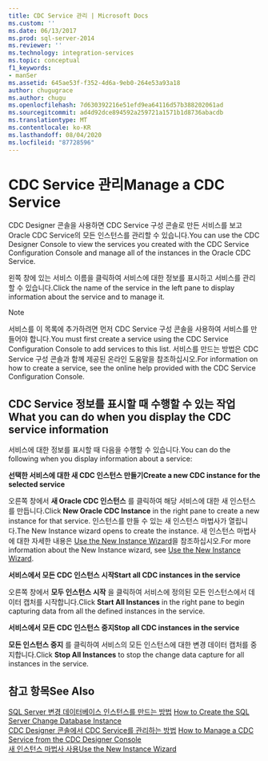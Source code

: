 ```yaml
---
title: CDC Service 관리 | Microsoft Docs
ms.custom: ''
ms.date: 06/13/2017
ms.prod: sql-server-2014
ms.reviewer: ''
ms.technology: integration-services
ms.topic: conceptual
f1_keywords:
- manSer
ms.assetid: 645ae53f-f352-4d6a-9eb0-264e53a93a18
author: chugugrace
ms.author: chugu
ms.openlocfilehash: 7d630392216e51efd9ea64116d57b388202061ad
ms.sourcegitcommit: ad4d92dce894592a259721a1571b1d8736abacdb
ms.translationtype: MT
ms.contentlocale: ko-KR
ms.lasthandoff: 08/04/2020
ms.locfileid: "87728596"
---
```

# <a name="manage-a-cdc-service"></a><span data-ttu-id="0359a-102">CDC Service 관리</span><span class="sxs-lookup"><span data-stu-id="0359a-102">Manage a CDC Service</span></span>
  <span data-ttu-id="0359a-103">CDC Designer 콘솔을 사용하면 CDC Service 구성 콘솔로 만든 서비스를 보고 Oracle CDC Service의 모든 인스턴스를 관리할 수 있습니다.</span><span class="sxs-lookup"><span data-stu-id="0359a-103">You can use the CDC Designer Console to view the services you created with the CDC Service Configuration Console and manage all of the instances in the Oracle CDC Service.</span></span>  
  
 <span data-ttu-id="0359a-104">왼쪽 창에 있는 서비스 이름을 클릭하여 서비스에 대한 정보를 표시하고 서비스를 관리할 수 있습니다.</span><span class="sxs-lookup"><span data-stu-id="0359a-104">Click the name of the service in the left pane to display information about the service and to manage it.</span></span>  
  
> [!NOTE]  
>  <span data-ttu-id="0359a-105">서비스를 이 목록에 추가하려면 먼저 CDC Service 구성 콘솔을 사용하여 서비스를 만들어야 합니다.</span><span class="sxs-lookup"><span data-stu-id="0359a-105">You must first create a service using the CDC Service Configuration Console to add services to this list.</span></span> <span data-ttu-id="0359a-106">서비스를 만드는 방법은 CDC Service 구성 콘솔과 함께 제공된 온라인 도움말을 참조하십시오.</span><span class="sxs-lookup"><span data-stu-id="0359a-106">For information on how to create a service, see the online help provided with the CDC Service Configuration Console.</span></span>  
  
## <a name="what-you-can-do-when-you-display-the-cdc-service-information"></a><span data-ttu-id="0359a-107">CDC Service 정보를 표시할 때 수행할 수 있는 작업</span><span class="sxs-lookup"><span data-stu-id="0359a-107">What you can do when you display the CDC service information</span></span>  
 <span data-ttu-id="0359a-108">서비스에 대한 정보를 표시할 때 다음을 수행할 수 있습니다.</span><span class="sxs-lookup"><span data-stu-id="0359a-108">You can do the following when you display information about a service:</span></span>  
  
 <span data-ttu-id="0359a-109">**선택한 서비스에 대한 새 CDC 인스턴스 만들기**</span><span class="sxs-lookup"><span data-stu-id="0359a-109">**Create a new CDC instance for the selected service**</span></span>  
  
 <span data-ttu-id="0359a-110">오른쪽 창에서 **새 Oracle CDC 인스턴스** 를 클릭하여 해당 서비스에 대한 새 인스턴스를 만듭니다.</span><span class="sxs-lookup"><span data-stu-id="0359a-110">Click **New Oracle CDC Instance** in the right pane to create a new instance for that service.</span></span> <span data-ttu-id="0359a-111">인스턴스를 만들 수 있는 새 인스턴스 마법사가 열립니다.</span><span class="sxs-lookup"><span data-stu-id="0359a-111">The New Instance wizard opens to create the instance.</span></span> <span data-ttu-id="0359a-112">새 인스턴스 마법사에 대한 자세한 내용은 [Use the New Instance Wizard](use-the-new-instance-wizard.md)을 참조하십시오.</span><span class="sxs-lookup"><span data-stu-id="0359a-112">For more information about the New Instance wizard, see [Use the New Instance Wizard](use-the-new-instance-wizard.md).</span></span>  
  
 <span data-ttu-id="0359a-113">**서비스에서 모든 CDC 인스턴스 시작**</span><span class="sxs-lookup"><span data-stu-id="0359a-113">**Start all CDC instances in the service**</span></span>  
  
 <span data-ttu-id="0359a-114">오른쪽 창에서 **모두 인스턴스 시작** 을 클릭하여 서비스에 정의된 모든 인스턴스에서 데이터 캡처를 시작합니다.</span><span class="sxs-lookup"><span data-stu-id="0359a-114">Click **Start All Instances** in the right pane to begin capturing data from all the defined instances in the service.</span></span>  
  
 <span data-ttu-id="0359a-115">**서비스에서 모든 CDC 인스턴스 중지**</span><span class="sxs-lookup"><span data-stu-id="0359a-115">**Stop all CDC instances in the service**</span></span>  
  
 <span data-ttu-id="0359a-116">**모든 인스턴스 중지** 를 클릭하여 서비스의 모든 인스턴스에 대한 변경 데이터 캡처를 중지합니다.</span><span class="sxs-lookup"><span data-stu-id="0359a-116">Click **Stop All Instances** to stop the change data capture for all instances in the service.</span></span>  
  
## <a name="see-also"></a><span data-ttu-id="0359a-117">참고 항목</span><span class="sxs-lookup"><span data-stu-id="0359a-117">See Also</span></span>  
 <span data-ttu-id="0359a-118">[SQL Server 변경 데이터베이스 인스턴스를 만드는 방법](how-to-create-the-sql-server-change-database-instance.md) </span><span class="sxs-lookup"><span data-stu-id="0359a-118">[How to Create the SQL Server Change Database Instance](how-to-create-the-sql-server-change-database-instance.md) </span></span>  
 <span data-ttu-id="0359a-119">[CDC Designer 콘솔에서 CDC Service를 관리하는 방법](how-to-manage-a-cdc-service-from-the-cdc-designer-console.md) </span><span class="sxs-lookup"><span data-stu-id="0359a-119">[How to Manage a CDC Service from the CDC Designer Console](how-to-manage-a-cdc-service-from-the-cdc-designer-console.md) </span></span>  
 [<span data-ttu-id="0359a-120">새 인스턴스 마법사 사용</span><span class="sxs-lookup"><span data-stu-id="0359a-120">Use the New Instance Wizard</span></span>](use-the-new-instance-wizard.md)  
  
  

